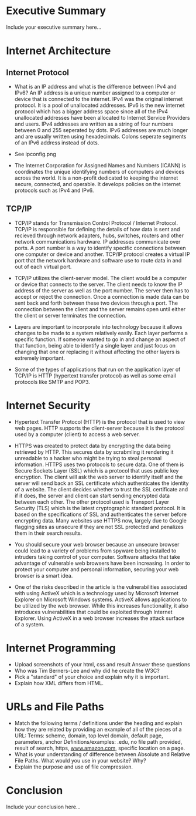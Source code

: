 # Executive Summary
Include your executive summary here...

# Internet Architecture

## Internet Protocol
* What is an IP address and what is the difference between IPv4 and IPv6?
An IP address is a unique number assigned to a computer or device that is connected to the internet. IPv4 was the original internet protocol. It is a pool of unallocated addresses. IPv6 is the new internet protocol which has a bigger address space since all of the IPv4 unallocated addresses have been allocated to Internet Service Providers and users. IPv4 addresses are written as a string of four numbers between 0 and 255 seperated by dots. IPv6 addresses are much longer and are usually written using hexadecimals. Colons seperate segments of an IPv6 address instead of dots. 

* See ipconfig.png

* The Internet Corporation for Assigned Names and Numbers (ICANN) is coordinates the unique identifying numbers of computers and devices across the world. It is a non-profit dedicated to keeping the internet secure, connected, and operable. It develops policies on the internet protocols such as IPv4 and IPv6. 

## TCP/IP
* TCP/IP stands for Transmission Control Protocol / Internet Protocol. TCP/IP is responsible for defining the details of how data is sent and recieved through network adapters, hubs, switches, routers and other network communications hardware. IP addresses communicate over ports. A port number is a way to identify specific connections between one computer or device and another. TCP/IP protocol creates a virtual IP port that the network hardware and software use to route data in and out of each virtual port.

* TCP/IP utilizes the client-server model. The client would be a computer or device that connects to the server. The client needs to know the IP address of the server as well as the port number. The server then has to accept or reject the connection. Once a connection is made data can be sent back and forth between these two devices through a port. The connection between the client and the server remains open until either the client or server terminates the connection. 

* Layers are important to incorporate into technology because it allows changes to be made to a system relatively easily. Each layer performs a specific function. If someone wanted to go in and change an aspect of that function, being able to identify a single layer and just focus on changing that one or replacing it without affecting the other layers is extremely important.

* Some of the types of applications that run on the application layer of TCP/IP is HTTP (hypertext transfer protocol) as well as some email protocols like SMTP and POP3.

# Internet Security
* Hypertext Transfer Protocol (HTTP) is the protocol that is used to view web pages. HTTP supports the client-server because it is the protocol used by a computer (client) to access a web server. 

* HTTPS was created to protect data by encrypting the data being retrieved by HTTP. This secures data by scrabmling it rendering it unreadable to a hacker who might be trying to steal personal information. HTTPS uses two protocols to secure data. One of them is Secure Sockets Layer (SSL) which is a protocol that uses public key encryption. The client will ask the web server to identify itself and the server will send back an SSL certificate which authenticates the identity of a website. The client decides whether to trust the SSL certificate and if it does, the server and client can start sending encrypted data between each other. The other protocol used is Transport Layer Security (TLS) which is the latest cryptographic standard protocol. It is based on the specifications of SSL and authenticates the server before encrypting data. Many websites use HTTPS now, largely due to Google flagging sites as unsecure if they are not SSL protected and penalizes them in their search results.

* You should secure your web browser because an unsecure browser could lead to a variety of problems from spyware being installed to intruders taking control of your computer. Software attacks that take advantage of vulnerable web browsers have been increasing. In order to protect your computer and personal information, securing your web browser is a smart idea.

* One of the risks described in the article is the vulnerabilities associated with using ActiveX which is a technology used by Microsoft Internet Explorer on Microsoft Windows systems. ActiveX allows applications to be utilized by the web browser. While this increases functionality, it also introduces vulnerabilities that could be exploited through Internet Explorer. Using ActiveX in a web browser increases the attack surface of a system.

# Internet Programming
* Upload screenshots of your html, css and result
Answer these questions
* Who was Tim Berners-Lee and why did he create the W3C?
* Pick a "standard" of your choice and explain why it is important.
* Explain how XML differs from HTML.

# URLs and File Paths
* Match the following terms / definitions under the heading and explain how they are related by providing an example of all of the pieces of a URL: 
Terms: scheme, domain, top level domain, default page, parameters, anchor 
Definitions/examples: .edu, no file path provided, result of search, https, www.amazon.com, specific location on a page.
* What is your understanding of difference between Absolute and Relative File Paths. What would you use in your website? Why?
* Explain the purpose and use of file compression.

# Conclusion
Include your conclusion here...
